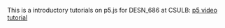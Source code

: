 This is a introductory tutorials on p5.js for DESN_686 at CSULB:
[p5 video tutorial](https://www.youtube.com/playlist?list=PLdWa5b-3-dWeNHvdLcVl6-rOBiC-npu79)
